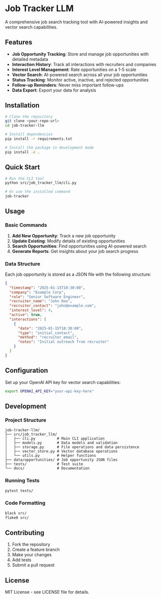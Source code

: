 # Job Tracker LLM

A comprehensive job search tracking tool with AI-powered insights and vector search capabilities.

## Features

- **Job Opportunity Tracking**: Store and manage job opportunities with detailed metadata
- **Interaction History**: Track all interactions with recruiters and companies
- **Interest Level Management**: Rate opportunities on a 1-5 scale
- **Vector Search**: AI-powered search across all your job opportunities
- **Status Tracking**: Monitor active, inactive, and rejected opportunities
- **Follow-up Reminders**: Never miss important follow-ups
- **Data Export**: Export your data for analysis

## Installation

```bash
# Clone the repository
git clone <your-repo-url>
cd job-tracker-llm

# Install dependencies
pip install -r requirements.txt

# Install the package in development mode
pip install -e .
```

## Quick Start

```bash
# Run the CLI tool
python src/job_tracker_llm/cli.py

# Or use the installed command
job-tracker
```

## Usage

### Basic Commands

1. **Add New Opportunity**: Track a new job opportunity
2. **Update Existing**: Modify details of existing opportunities
3. **Search Opportunities**: Find opportunities using AI-powered search
4. **Generate Reports**: Get insights about your job search progress

### Data Structure

Each job opportunity is stored as a JSON file with the following structure:

```json
{
  "timestamp": "2025-01-15T10:30:00",
  "company": "Example Corp",
  "role": "Senior Software Engineer",
  "recruiter_name": "John Doe",
  "recruiter_contact": "john@example.com",
  "interest_level": 4,
  "active": true,
  "interactions": [
    {
      "date": "2025-01-15T10:30:00",
      "type": "initial_contact",
      "method": "recruiter_email",
      "notes": "Initial outreach from recruiter"
    }
  ]
}
```

## Configuration

Set up your OpenAI API key for vector search capabilities:

```bash
export OPENAI_API_KEY="your-api-key-here"
```

## Development

### Project Structure

```
job-tracker-llm/
├── src/job_tracker_llm/
│   ├── cli.py          # Main CLI application
│   ├── models.py       # Data models and validation
│   ├── storage.py      # File operations and data persistence
│   ├── vector_store.py # Vector database operations
│   └── utils.py        # Helper functions
├── data/opportunities/ # Job opportunity JSON files
├── tests/              # Test suite
└── docs/               # Documentation
```

### Running Tests

```bash
pytest tests/
```

### Code Formatting

```bash
black src/
flake8 src/
```

## Contributing

1. Fork the repository
2. Create a feature branch
3. Make your changes
4. Add tests
5. Submit a pull request

## License

MIT License - see LICENSE file for details.
